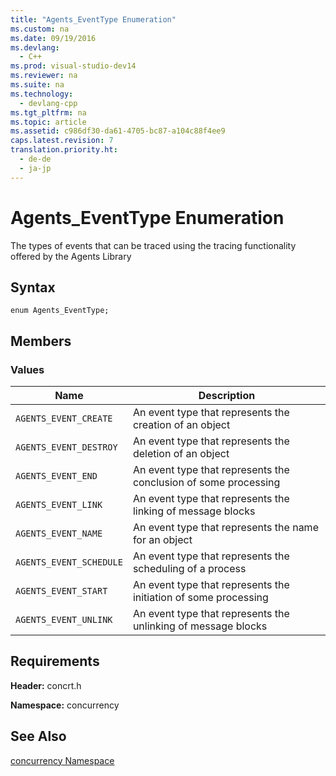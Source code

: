 ```yaml
---
title: "Agents_EventType Enumeration"
ms.custom: na
ms.date: 09/19/2016
ms.devlang: 
  - C++
ms.prod: visual-studio-dev14
ms.reviewer: na
ms.suite: na
ms.technology: 
  - devlang-cpp
ms.tgt_pltfrm: na
ms.topic: article
ms.assetid: c986df30-da61-4705-bc87-a104c88f4ee9
caps.latest.revision: 7
translation.priority.ht: 
  - de-de
  - ja-jp
---
```

# Agents_EventType Enumeration
The types of events that can be traced using the tracing functionality offered by the Agents Library  
  
## Syntax  
  
```  
enum Agents_EventType;  
```  
  
## Members  
  
### Values  
  
|Name|Description|  
|----------|-----------------|  
|`AGENTS_EVENT_CREATE`|An event type that represents the creation of an object|  
|`AGENTS_EVENT_DESTROY`|An event type that represents the deletion of an object|  
|`AGENTS_EVENT_END`|An event type that represents the conclusion of some processing|  
|`AGENTS_EVENT_LINK`|An event type that represents the linking of message blocks|  
|`AGENTS_EVENT_NAME`|An event type that represents the name for an object|  
|`AGENTS_EVENT_SCHEDULE`|An event type that represents the scheduling of a process|  
|`AGENTS_EVENT_START`|An event type that represents the initiation of some processing|  
|`AGENTS_EVENT_UNLINK`|An event type that represents the unlinking of message blocks|  
  
## Requirements  
 **Header:** concrt.h  
  
 **Namespace:** concurrency  
  
## See Also  
 [concurrency Namespace](../vs140/concurrency-Namespace.md)